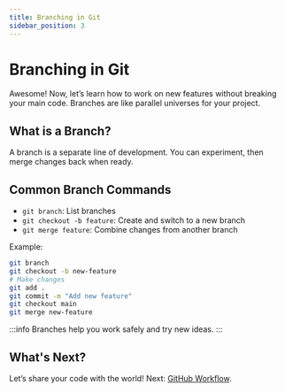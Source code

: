 ```yaml
---
title: Branching in Git
sidebar_position: 3
---
```


# Branching in Git

Awesome! Now, let’s learn how to work on new features without breaking your main code. Branches are like parallel universes for your project.

## What is a Branch?

A branch is a separate line of development. You can experiment, then merge changes back when ready.

## Common Branch Commands

- `git branch`: List branches
- `git checkout -b feature`: Create and switch to a new branch
- `git merge feature`: Combine changes from another branch

Example:

```bash
git branch
git checkout -b new-feature
# Make changes
git add .
git commit -m "Add new feature"
git checkout main
git merge new-feature
```

:::info
Branches help you work safely and try new ideas.
:::

## What's Next?

Let’s share your code with the world! Next: [GitHub Workflow](./github-workflow.md).
